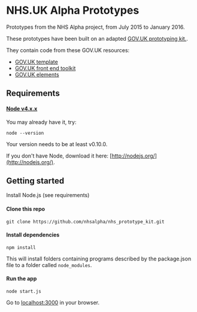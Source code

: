 # NHS.UK Alpha Prototypes

Prototypes from the NHS Alpha project, from July 2015 to January 2016.

These prototypes have been built on an adapted [GOV.UK prototyping kit.](https://github.com/alphagov/govuk_prototype_kit).

They contain code from these GOV.UK resources:

- [GOV.UK template](https://github.com/alphagov/govuk_template)
- [GOV.UK front end toolkit](https://github.com/alphagov/govuk_frontend_toolkit)
- [GOV.UK elements](https://github.com/alphagov/govuk_elements)

## Requirements

#### [Node v4.x.x](http://nodejs.org/)

You may already have it, try:

```
node --version
```

Your version needs to be at least v0.10.0.

If you don't have Node, download it here: [http://nodejs.org/](http://nodejs.org/).

## Getting started

Install Node.js (see requirements)

#### Clone this repo

```
git clone https://github.com/nhsalpha/nhs_prototype_kit.git

```

#### Install dependencies

```
npm install
```

This will install folders containing programs described by the package.json
file to a folder called `node_modules`.

#### Run the app

```
node start.js
```

Go to [localhost:3000](http://localhost:3000) in your browser.
